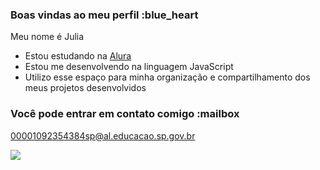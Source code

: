 ### Boas vindas ao meu perfil :blue_heart

Meu nome é Julia

- Estou estudando na [Alura](https://www.alura.com.br)
- Estou me desenvolvendo na linguagem JavaScript
- Utilizo esse espaço para minha organização e compartilhamento dos meus projetos desenvolvidos

### Você pode entrar em contato comigo :mailbox

00001092354384sp@al.educacao.sp.gov.br

![](https://media1.tenor.com/m/oVqjhn9WWV0AAAAd/cool-fun.gif)


